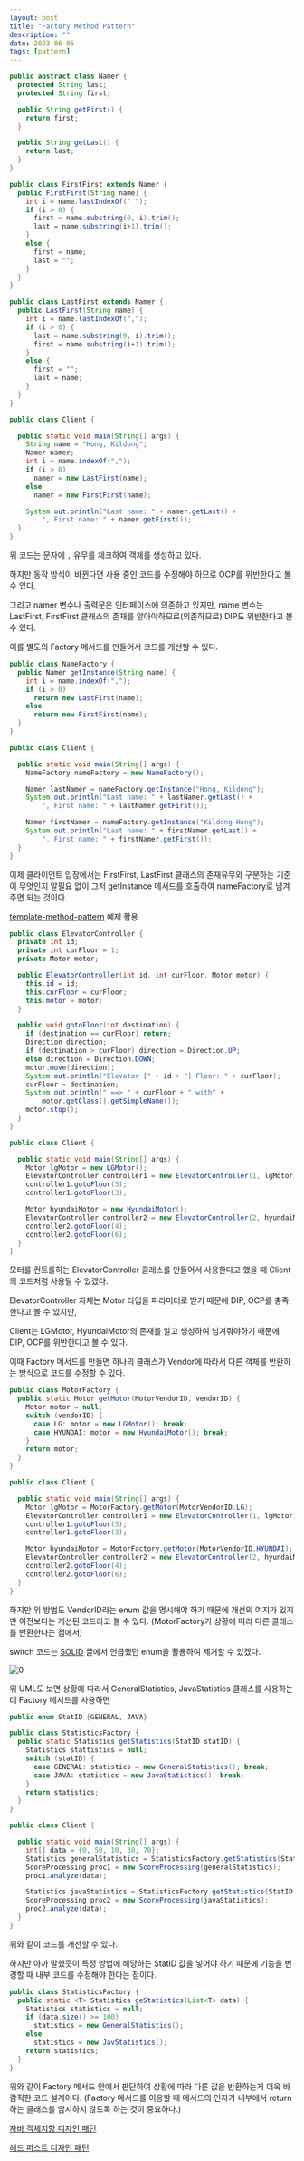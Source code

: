 ```yaml
---
layout: post
title: "Factory Method Pattern"
description: ""
date: 2023-06-05
tags: [pattern]
---
```

```java
public abstract class Namer {
  protected String last;
  protected String first;

  public String getFirst() {
    return first;
  }

  public String getLast() {
    return last;
  }
}

public class FirstFirst extends Namer {
  public FirstFirst(String name) {
    int i = name.lastIndexOf(" ");
    if (i > 0) {
      first = name.substring(0, i).trim();
      last = name.substring(i+1).trim();
    }
    else {
      first = name;
      last = "";
    }
  }
}

public class LastFirst extends Namer {
  public LastFirst(String name) {
    int i = name.lastIndexOf(",");
    if (i > 0) {
      last = name.substring(0, i).trim();
      first = name.substring(i+1).trim();
    }
    else {
      first = "";
      last = name;
    }
  }
}

public class Client {

  public static void main(String[] args) {
    String name = "Hong, Kildong";
    Namer namer;
    int i = name.indexOf(",");
    if (i > 0)
      namer = new LastFirst(name);
    else
      namer = new FirstFirst(name);

    System.out.println("Last name: " + namer.getLast() +
        ", First name: " + namer.getFirst());
  }
}
```

위 코드는 문자에 `,` 유무를 체크하여 객체를 생성하고 있다.

하지만 동작 방식이 바뀐다면 사용 중인 코드를 수정해야 하므로 OCP를 위반한다고 볼 수 있다.

그리고 namer 변수나 출력문은 인터페이스에 의존하고 있지만, name 변수는 LastFirst, FirstFirst 클래스의 존재를 알아야하므로(의존하므로) DIP도 위반한다고 볼 수 있다.

이를 별도의 Factory 메서드를 만들어서 코드를 개선할 수 있다.

```java
public class NameFactory {
  public Namer getInstance(String name) {
    int i = name.indexOf(",");
    if (i > 0)
      return new LastFirst(name);
    else
      return new FirstFirst(name);
  }
}

public class Client {

  public static void main(String[] args) {
    NameFactory nameFactory = new NameFactory();

    Namer lastNamer = nameFactory.getInstance("Hong, Kildong");
    System.out.println("Last name: " + lastNamer.getLast() +
        ", First name: " + lastNamer.getFirst());

    Namer firstNamer = nameFactory.getInstance("Kildong Hong");
    System.out.println("Last name: " + firstNamer.getLast() +
        ", First name: " + firstNamer.getFirst());
  }
}
```

이제 클라이언트 입장에서는 FirstFirst, LastFirst 클래스의 존재유무와 구분하는 기준이 무엇인지 알필요 없이 그저 getInstance 메서드를 호출하여 nameFactory로 넘겨주면 되는 것이다.

<a href="https://hyuunnn.github.io/2023/06/04/template-method-pattern/">template-method-pattern</a> 예제 활용

```java
public class ElevatorController {
  private int id;
  private int curFloor = 1;
  private Motor motor;

  public ElevatorController(int id, int curFloor, Motor motor) {
    this.id = id;
    this.curFloor = curFloor;
    this.motor = motor;
  }

  public void gotoFloor(int destination) {
    if (destination == curFloor) return;
    Direction direction;
    if (destination > curFloor) direction = Direction.UP;
    else direction = Direction.DOWN;
    motor.move(direction);
    System.out.println("Elevator [" + id + "] Floor: " + curFloor);
    curFloor = destination;
    System.out.println(" ==> " + curFloor + " with" +
        motor.getClass().getSimpleName());
    motor.stop();
  }
}

public class Client {

  public static void main(String[] args) {
    Motor lgMotor = new LGMotor();
    ElevatorController controller1 = new ElevatorController(1, lgMotor);
    controller1.gotoFloor(5);
    controller1.gotoFloor(3);

    Motor hyundaiMotor = new HyundaiMotor();
    ElevatorController controller2 = new ElevatorController(2, hyundaiMotor);
    controller2.gotoFloor(4);
    controller2.gotoFloor(6);
  }
}
```

모터를 컨트롤하는 ElevatorController 클래스를 만들어서 사용한다고 했을 때 Client의 코드처럼 사용될 수 있겠다.

ElevatorController 자체는 Motor 타입을 파라미터로 받기 때문에 DIP, OCP를 충족한다고 볼 수 있지만,

Client는 LGMotor, HyundaiMotor의 존재를 알고 생성하여 넘겨줘야하기 때문에 DIP, OCP를 위반한다고 볼 수 있다.

이때 Factory 메서드를 만들면 하나의 클래스가 Vendor에 따라서 다른 객체를 반환하는 방식으로 코드를 수정할 수 있다.

```java
public class MotorFactory {
  public static Motor getMotor(MotorVendorID, vendorID) {
    Motor motor = null;
    switch (vendorID) {
      case LG: motor = new LGMotor(); break;
      case HYUNDAI: motor = new HyundaiMotor(); break;
    }
    return motor;
  }
}

public class Client {

  public static void main(String[] args) {
    Motor lgMotor = MotorFactory.getMotor(MotorVendorID.LG);
    ElevatorController controller1 = new ElevatorController(1, lgMotor);
    controller1.gotoFloor(5);
    controller1.gotoFloor(3);

    Motor hyundaiMotor = MotorFactory.getMotor(MotorVendorID.HYUNDAI);
    ElevatorController controller2 = new ElevatorController(2, hyundaiMotor);
    controller2.gotoFloor(4);
    controller2.gotoFloor(6);
  }
}
```

하지만 위 방법도 VendorID라는 enum 값을 명시해야 하기 때문에 개선의 여지가 있지만 이전보다는 개선된 코드라고 볼 수 있다. (MotorFactory가 상황에 따라 다른 클래스를 반환한다는 점에서)

switch 코드는 <a href="https://hyuunnn.github.io/2023/05/21/solid/">SOLID</a> 글에서 언급했던 enum을 활용하여 제거할 수 있겠다.

![0](/assets/images/factory-method-pattern/0.png)

위 UML도 보면 상황에 따라서 GeneralStatistics, JavaStatistics 클래스를 사용하는데 Factory 메서드를 사용하면 

```java
public enum StatID {GENERAL, JAVA}

public class StatisticsFactory {
  public static Statistics getStatistics(StatID statID) {
    Statistics stattistics = null;
    switch (statID) {
      case GENERAL: statistics = new GeneralStatistics(); break;
      case JAVA: statistics = new JavaStatistics(); break;
    }
    return statistics;
  }
}

public class Client {

  public static void main(String[] args) {
    int[] data = {0, 50, 10, 30, 70};
    Statistics generalStatistics = StatisticsFactory.getStatistics(StatID.GENERAL);
    ScoreProcessing proc1 = new ScoreProcessing(generalStatistics);
    proc1.analyze(data);

    Statistics javaStatistics = StatisticsFactory.getStatistics(StatID.JAVA);
    ScoreProcessing proc2 = new ScoreProcessing(javaStatistics);
    proc2.analyze(data);
  }
}
```
위와 같이 코드를 개선할 수 있다.

하지만 아까 말했듯이 특정 방법에 해당하는 StatID 값을 넣어야 하기 때문에 기능을 변경할 때 내부 코드를 수정해야 한다는 점이다.

```java
public class StatisticsFactory {
  public static <T> Statistics geStatistics(List<T> data) {
    Statistics statistics = null;
    if (data.size() >= 100)
      statistics = new GeneralStatistics();
    else
      statistics = new JavStatistics();
    return statistics;
  }
}
```

위와 같이 Factory 메서드 안에서 판단하여 상황에 따라 다른 값을 반환하는게 더욱 바람직한 코드 설계이다. (Factory 메서드를 이용할 때 메서드의 인자가 내부에서 return 하는 클래스를 암시하지 않도록 하는 것이 중요하다.)

<a href="http://www.yes24.com/Product/Goods/12501269">자바 객체지향 디자인 패턴</a>

<a href="http://www.yes24.com/Product/Goods/108192370">헤드 퍼스트 디자인 패턴</a>
